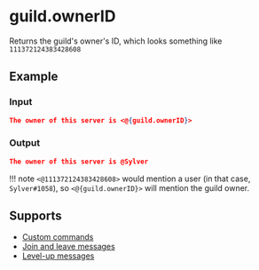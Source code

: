 # guild.ownerID

Returns the guild's owner's ID, which looks something like `111372124383428608`

## Example

### Input

```json
The owner of this server is <@{guild.ownerID}>
```

### Output

```json
The owner of this server is @Sylver
```

!!! note
    `<@111372124383428608>` would mention a user (in that case, `Sylver#1058`), so `<@{guild.ownerID}>` will mention the guild owner.

## Supports

* [Custom commands](/Modules/custom_commands/)
* [Join and leave messages](/Modules/join_leave_messages/)
* [Level-up messages](/Modules/levels/)
